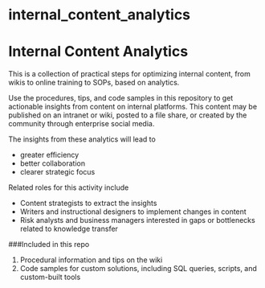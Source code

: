 # internal_content_analytics

# Internal Content Analytics

This is a collection of practical steps for optimizing internal content, from wikis to online training to SOPs, based on analytics.

Use the procedures, tips, and code samples in this repository to get actionable insights from content on internal platforms. This content may be published on an intranet or wiki, posted to a file share, or created by the community through enterprise social media. 

The insights from these analytics will lead to 
* greater efficiency
* better collaboration
* clearer strategic focus

Related roles for this activity include
* Content strategists to extract the insights
* Writers and instructional designers to implement changes in content
* Risk analysts and business managers interested in gaps or bottlenecks related to knowledge transfer

###Included in this repo
1. Procedural information and tips on the wiki
2. Code samples for custom solutions, including SQL queries, scripts, and custom-built tools
